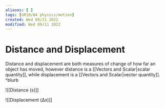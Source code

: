 ```yaml
---
aliases: [ ]
tags: [GR10/Q4 physics/motion]
created: Wed 09/11 2022
modified: Wed 09/11 2022
---
```

# Distance and Displacement
Distance and displacement are both measures of change of how far an object has moved, however distance is a [[Vectors and Scalar|scalar quantity]], while displacement is a [[Vectors and Scalar|vector quantity]].  ^blurb

![[Distance (s)]]

![[Displacement (Δx)]]